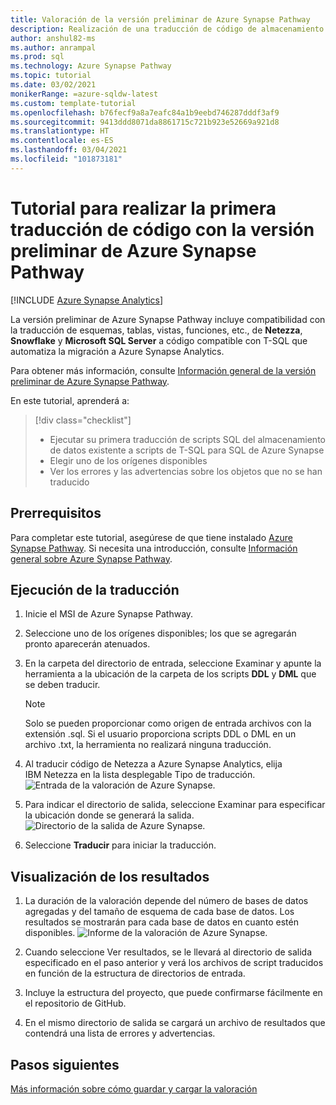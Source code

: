 ```yaml
---
title: Valoración de la versión preliminar de Azure Synapse Pathway
description: Realización de una traducción de código de almacenamiento de datos con Azure Synapse Pathway
author: anshul82-ms
ms.author: anrampal
ms.prod: sql
ms.technology: Azure Synapse Pathway
ms.topic: tutorial
ms.date: 03/02/2021
monikerRange: =azure-sqldw-latest
ms.custom: template-tutorial
ms.openlocfilehash: b76fecf9a8a7eafc84a1b9eebd746287dddf3af9
ms.sourcegitcommit: 9413ddd8071da8861715c721b923e52669a921d8
ms.translationtype: HT
ms.contentlocale: es-ES
ms.lasthandoff: 03/04/2021
ms.locfileid: "101873181"
---
```

# <a name="tutorial-to-perform-your-first-code-translation-with-azure-synapse-pathway-preview"></a>Tutorial para realizar la primera traducción de código con la versión preliminar de Azure Synapse Pathway
[!INCLUDE [Azure Synapse Analytics](../../includes/applies-to-version/asa.md)]

La versión preliminar de Azure Synapse Pathway incluye compatibilidad con la traducción de esquemas, tablas, vistas, funciones, etc., de **Netezza**, **Snowflake** y **Microsoft SQL Server** a código compatible con T-SQL que automatiza la migración a Azure Synapse Analytics.

Para obtener más información, consulte [Información general de la versión preliminar de Azure Synapse Pathway](azure-synapse-pathway-overview).

En este tutorial, aprenderá a:

> [!div class="checklist"]
> * Ejecutar su primera traducción de scripts SQL del almacenamiento de datos existente a scripts de T-SQL para SQL de Azure Synapse 
> * Elegir uno de los orígenes disponibles
> * Ver los errores y las advertencias sobre los objetos que no se han traducido

## <a name="prerequisites"></a>Prerrequisitos

Para completar este tutorial, asegúrese de que tiene instalado [Azure Synapse Pathway](synapse-pathway-download.md). Si necesita una introducción, consulte [Información general sobre Azure Synapse Pathway](azure-synapse-pathway-overview.md).

## <a name="run-the-translation"></a>Ejecución de la traducción

1. Inicie el MSI de Azure Synapse Pathway. 

1. Seleccione uno de los orígenes disponibles; los que se agregarán pronto aparecerán atenuados.
1. En la carpeta del directorio de entrada, seleccione Examinar y apunte la herramienta a la ubicación de la carpeta de los scripts **DDL** y **DML** que se deben traducir.

    > [!Note]
    > Solo se pueden proporcionar como origen de entrada archivos con la extensión .sql. Si el usuario proporciona scripts DDL o DML en un archivo .txt, la herramienta no realizará ninguna traducción.

1. Al traducir código de Netezza a Azure Synapse Analytics, elija IBM Netezza en la lista desplegable Tipo de traducción.
  ![Entrada de la valoración de Azure Synapse.](./media/perform-assessment/assessment-input.png)

1. Para indicar el directorio de salida, seleccione Examinar para especificar la ubicación donde se generará la salida.
 ![Directorio de la salida de Azure Synapse.](./media/perform-assessment/output-directory.png)

1. Seleccione **Traducir** para iniciar la traducción.

## <a name="view-results"></a>Visualización de los resultados

1. La duración de la valoración depende del número de bases de datos agregadas y del tamaño de esquema de cada base de datos. Los resultados se mostrarán para cada base de datos en cuanto estén disponibles.
 ![Informe de la valoración de Azure Synapse.](./media/perform-assessment/assessment-report.png)

1. Cuando seleccione Ver resultados, se le llevará al directorio de salida especificado en el paso anterior y verá los archivos de script traducidos en función de la estructura de directorios de entrada.

1. Incluye la estructura del proyecto, que puede confirmarse fácilmente en el repositorio de GitHub.
  
1. En el mismo directorio de salida se cargará un archivo de resultados que contendrá una lista de errores y advertencias.

## <a name="next-steps"></a>Pasos siguientes

[Más información sobre cómo guardar y cargar la valoración](tutorial-save-load-assessment.md)
